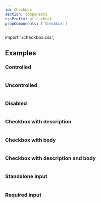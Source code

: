 ```yaml
---
id: Checkbox
section: components
cssPrefix: pf-c-check
propComponents: ['Checkbox']
---
```


import './checkbox.css';

## Examples

### Controlled

```ts file='./CheckboxControlled.tsx'
```

### Uncontrolled

```ts file='./CheckboxUncontrolled.tsx'
```

### Disabled

```ts file='./CheckboxDisabled.tsx'
```

### Checkbox with description

```ts file='./CheckboxWithDescription.tsx'
```

### Checkbox with body

```ts file='./CheckboxWithBody.tsx'
```

### Checkbox with description and body

```ts file='./CheckboxWithDescriptionBody.tsx'
```

### Standalone input

```ts file='./CheckboxStandaloneInput.tsx'
```

### Required input

```ts file='./CheckboxRequired.tsx'
```
